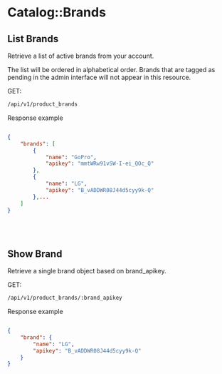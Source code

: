 # Catalog::Brands

## List Brands

Retrieve a list of active brands from your account.

The list will be ordered in alphabetical order. Brands that are tagged as pending in the admin interface will not appear in this resource.

GET:
```bash
/api/v1/product_brands
```
Response example
```json

{
    "brands": [
        {
            "name": "GoPro",
            "apikey": "mmtWRw91vSW-I-ei_QOc_Q"
        },
        {
            "name": "LG",
            "apikey": "B_vADDWR08J44d5cyy9k-Q"
        },...
    ]
}
```

<br><br>

## Show Brand

Retrieve a single brand object based on brand_apikey.

GET:
```bash
/api/v1/product_brands/:brand_apikey
```

Response example
```json

{
    "brand": {
        "name": "LG",
        "apikey": "B_vADDWR08J44d5cyy9k-Q"
    }
}
```

